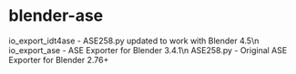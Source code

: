 # blender-ase
io_export_idt4ase - ASE258.py updated to work with Blender 4.5\n
io_export_ase - ASE Exporter for Blender 3.4.1\n
ASE258.py - Original ASE Exporter for Blender 2.76+
